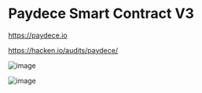 # Paydece Smart Contract V3

https://paydece.io

https://hacken.io/audits/paydece/

![image](https://user-images.githubusercontent.com/5283217/229192046-b0d4494a-ecac-4d55-9256-b83fdd5cf620.png)

![image](https://user-images.githubusercontent.com/5283217/229192632-3c54f708-c61c-4376-af61-debfe08869b7.png)
